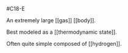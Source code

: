 #C18-E 

An extremely large [[gas]] [[body]].

Best modeled as a [[thermodynamic state]].

Often quite simple composed of [[hydrogen]].
